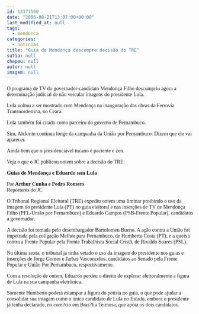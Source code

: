 ```yaml
---
id: 12371560
date: "2006-08-21T13:07:00+00:00"
last_modified_at: null
tags:
  - mendonca
categories:
  - noticias
title: "Guia de Mendonça descumpre decisão do TRE"
sutia: null
chapeu: null
autor: null
imagem: null
---
```

<p><P><FONT face=Verdana>O programa de TV do governador-candidato Mendonça Filho descumpriu agora a determinação judicial de não veicular imagens do presidente Lula.</FONT></P></p>
<p><P><FONT face=Verdana>Lula voltou a ser mostrado com Mendonça na inauguração das obras da Ferrovia Transnordestina, no Ceará. </FONT></P></p>
<p><P><FONT face=Verdana>Lula também foi citado como parceiro do governo de Pernambuco.</FONT></P></p>
<p><P><FONT face=Verdana>Sim, Alckmin continua longe da campanha da União por Pernambuco. Dizem que ele vai aparecer. </FONT></P></p>
<p><P><FONT face=Verdana>Ainda bem que o presidenciável tucano é paciente e zen.</FONT></P></p>
<p><P><FONT face=Verdana>Veja o que o JC publicou ontem sobre a decisão do TRE:</FONT></P></p>
<p><P><FONT face=Verdana><STRONG>Guias de Mendonça e Eduardo sem Lula <BR></STRONG></P></p>
<p><P>Por<STRONG> Arthur Cunha e Pedro Romero<BR></STRONG>Repórteres do JC</P></FONT></p>
<p><P><FONT face=Verdana>O Tribunal Regional Eleitoral (TRE) expediu ontem uma liminar proibindo o uso da imagem do presidente Lula (PT) no guia eleitoral e nas inserções de TV de Mendonça Filho (PFL-União por Pernambuco) e Eduardo Campos (PSB-Frente Popular), candidatos a governador. </FONT></P></p>
<p><P><FONT face=Verdana>A decisão foi tomada pelo desembargador Bartolomeu Bueno. A ação contra a União foi impetrada pela coligação Melhor para Pernambuco, de Humberto Costa (PT), e a queixa contra a Frente Popular pela Frente Trabalhista Social Cristã, de Rivaldo Soares (PSL). </FONT></P></p>
<p><P><FONT face=Verdana>Na última sexta, o tribunal já tinha vetado o uso da imagem do presidente nos guias e inserções de Jorge Gomes e Jarbas Vasconcelos, candidatos ao Senado pela Frente Popular e União Por Pernambuco, respectivamente. </FONT></P></p>
<p><P><FONT face=Verdana>Com a resolução de ontem, Eduardo perdeu o direito de explorar eleitoralmente a figura de Lula na sua campanha eletrônica. </FONT></P></p>
<p><P><FONT face=Verdana>Somente Humberto poderá estampar a figura do petista no guia, o que pode ajudar a consolidar sua imagem como o único candidato de Lula no Estado, embora o presidente já tenha declarado, no com?cio em Bras?lia Teimosa, que apóia os dois candidatos.</FONT></P> </p>
